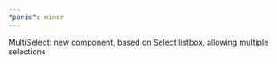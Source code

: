 ```yaml
---
"paris": minor
---
```


MultiSelect: new component, based on Select listbox, allowing multiple selections
